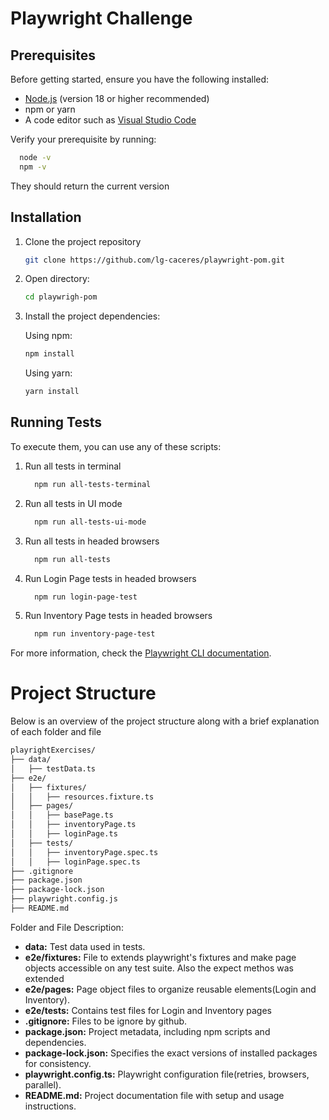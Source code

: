 # Playwright Challenge

## Prerequisites

Before getting started, ensure you have the following installed:

- [Node.js](https://nodejs.org/en/download) (version 18 or higher recommended)
- npm or yarn
- A code editor such as [Visual Studio Code](https://code.visualstudio.com/download)

Verify your prerequisite by running:

```bash
  node -v
  npm -v
```

They should return the current version

## Installation

1. Clone the project repository

   ```bash
   git clone https://github.com/lg-caceres/playwright-pom.git
   ```

2. Open directory:

   ```bash
   cd playwrigh-pom
   ```

3. Install the project dependencies:

   Using npm:

   ```bash
   npm install
   ```

   Using yarn:

   ```bash
   yarn install
   ```

## Running Tests

To execute them, you can use any of these scripts:

1. Run all tests in terminal

   ```bash
     npm run all-tests-terminal
   ```

2. Run all tests in UI mode

   ```bash
     npm run all-tests-ui-mode
   ```

3. Run all tests in headed browsers

   ```bash
     npm run all-tests
   ```

4. Run Login Page tests in headed browsers

   ```bash
     npm run login-page-test
   ```

5. Run Inventory Page tests in headed browsers

   ```bash
     npm run inventory-page-test
   ```

For more information, check the [Playwright CLI documentation](https://playwright.dev/docs/test-cli).

# Project Structure

Below is an overview of the project structure along with a brief explanation of each folder and file

```bash
playrightExercises/
├── data/
│   ├── testData.ts
├── e2e/
│   ├── fixtures/
│   │   ├── resources.fixture.ts
│   ├── pages/
│   │   ├── basePage.ts
│   │   ├── inventoryPage.ts
│   │   ├── loginPage.ts
│   ├── tests/
│   │   ├── inventoryPage.spec.ts
│   │   ├── loginPage.spec.ts
├── .gitignore
├── package.json
├── package-lock.json
├── playwright.config.js
├── README.md
```

Folder and File Description:

- **data:** Test data used in tests.
- **e2e/fixtures:** File to extends playwright's fixtures and make page objects accessible on any test suite. Also the expect methos was extended
- **e2e/pages:** Page object files to organize reusable elements(Login and Inventory).
- **e2e/tests:** Contains test files for Login and Inventory pages
- **.gitignore:** Files to be ignore by github.
- **package.json:** Project metadata, including npm scripts and dependencies.
- **package-lock.json:** Specifies the exact versions of installed packages for consistency.
- **playwright.config.ts:** Playwright configuration file(retries, browsers, parallel).
- **README.md:** Project documentation file with setup and usage instructions.
